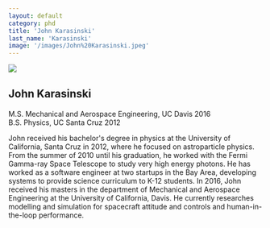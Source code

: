```yaml
---
layout: default
category: phd
title: 'John Karasinski'
last_name: 'Karasinski'
image: '/images/John%20Karasinski.jpeg'
---
```


<img src="{{ page.image }}">

<h2 class="team-title">John Karasinski</h2>
<h4 class="team-position"></h4>
<p>M.S. Mechanical and Aerospace Engineering, UC Davis 2016<br/>
B.S. Physics, UC Santa Cruz 2012</p>
<p>John received his bachelor's degree in physics at the University of California, Santa Cruz in 2012, where he focused on astroparticle physics. From the summer of 2010 until his graduation, he worked with the Fermi Gamma-ray Space Telescope to study very high energy photons. He has worked as a software engineer at two startups in the Bay Area, developing systems to provide science curriculum to K-12 students. In 2016, John received his masters in the department of Mechanical and Aerospace Engineering at the University of California, Davis. He currently researches modelling and simulation for spacecraft attitude and controls and human-in-the-loop performance.</p>
<ul class="team-member-other-info"></ul>
